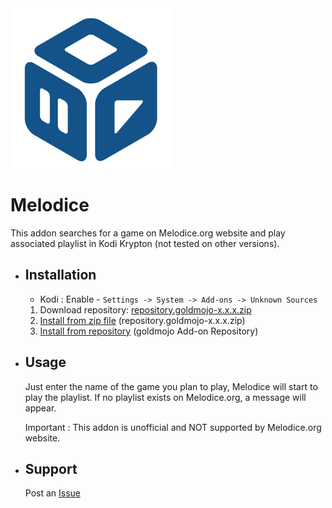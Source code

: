 <img src="https://raw.githubusercontent.com/goldmojo/plugin.video.melodice/master/icon.png" width="256" height="256" alt="Composite">

# Melodice

This addon searches for a game on Melodice.org website and play associated playlist in Kodi Krypton (not tested on other versions).

- Installation
    -
    * Kodi : Enable - `Settings -> System -> Add-ons -> Unknown Sources`
    1. Download repository: [repository.goldmojo-x.x.x.zip](https://github.com/goldmojo/_repository/raw/master/zips/repository.goldmojo/repository.goldmojo-0.0.1.zip)
    2. [Install from zip file](http://kodi.wiki/view/Add-on_manager#How_to_install_from_a_ZIP_file) (repository.goldmojo-x.x.x.zip)
    3. [Install from repository](http://kodi.wiki/view/add-on_manager#How_to_install_add-ons_from_a_repository) (goldmojo Add-on Repository)

- Usage
    -

    Just enter the name of the game you plan to play, Melodice will start to play the playlist.
    If no playlist exists on Melodice.org, a message will appear.

    Important : This addon is unofficial and NOT supported by Melodice.org website.

- Support
    -

    Post an [Issue](https://github.com/goldmojo/plugin.video.melodice/issues)